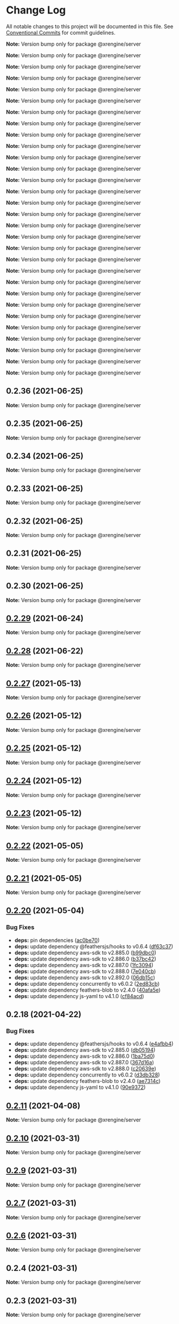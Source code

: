 # Change Log

All notable changes to this project will be documented in this file.
See [Conventional Commits](https://conventionalcommits.org) for commit guidelines.



**Note:** Version bump only for package @xrengine/server







**Note:** Version bump only for package @xrengine/server







**Note:** Version bump only for package @xrengine/server







**Note:** Version bump only for package @xrengine/server







**Note:** Version bump only for package @xrengine/server







**Note:** Version bump only for package @xrengine/server







**Note:** Version bump only for package @xrengine/server







**Note:** Version bump only for package @xrengine/server







**Note:** Version bump only for package @xrengine/server







**Note:** Version bump only for package @xrengine/server







**Note:** Version bump only for package @xrengine/server







**Note:** Version bump only for package @xrengine/server







**Note:** Version bump only for package @xrengine/server







**Note:** Version bump only for package @xrengine/server







**Note:** Version bump only for package @xrengine/server







**Note:** Version bump only for package @xrengine/server







**Note:** Version bump only for package @xrengine/server







**Note:** Version bump only for package @xrengine/server







**Note:** Version bump only for package @xrengine/server







**Note:** Version bump only for package @xrengine/server







**Note:** Version bump only for package @xrengine/server







**Note:** Version bump only for package @xrengine/server







**Note:** Version bump only for package @xrengine/server







**Note:** Version bump only for package @xrengine/server







**Note:** Version bump only for package @xrengine/server







**Note:** Version bump only for package @xrengine/server







**Note:** Version bump only for package @xrengine/server







**Note:** Version bump only for package @xrengine/server







**Note:** Version bump only for package @xrengine/server







**Note:** Version bump only for package @xrengine/server





## 0.2.36 (2021-06-25)

**Note:** Version bump only for package @xrengine/server





## 0.2.35 (2021-06-25)

**Note:** Version bump only for package @xrengine/server





## 0.2.34 (2021-06-25)

**Note:** Version bump only for package @xrengine/server





## 0.2.33 (2021-06-25)

**Note:** Version bump only for package @xrengine/server





## 0.2.32 (2021-06-25)

**Note:** Version bump only for package @xrengine/server





## 0.2.31 (2021-06-25)

**Note:** Version bump only for package @xrengine/server





## 0.2.30 (2021-06-25)

**Note:** Version bump only for package @xrengine/server





## [0.2.29](https://github.com/barankyle/xr3ngine/compare/v0.2.28...v0.2.29) (2021-06-24)

**Note:** Version bump only for package @xrengine/server





## [0.2.28](https://github.com/barankyle/xr3ngine/compare/v0.2.27...v0.2.28) (2021-06-22)

**Note:** Version bump only for package @xrengine/server





## [0.2.27](https://github.com/barankyle/xrengine/compare/v0.2.26...v0.2.27) (2021-05-13)

**Note:** Version bump only for package @xrengine/server





## [0.2.26](https://github.com/barankyle/xrengine/compare/v0.2.24...v0.2.26) (2021-05-12)

**Note:** Version bump only for package @xrengine/server





## [0.2.25](https://github.com/barankyle/xrengine/compare/v0.2.24...v0.2.25) (2021-05-12)

**Note:** Version bump only for package @xrengine/server





## [0.2.24](https://github.com/barankyle/xrengine/compare/v0.2.23...v0.2.24) (2021-05-12)

**Note:** Version bump only for package @xrengine/server





## [0.2.23](https://github.com/barankyle/xrengine/compare/v0.2.22...v0.2.23) (2021-05-12)

**Note:** Version bump only for package @xrengine/server





## [0.2.22](https://github.com/xrengine/xrengine/compare/v0.2.21...v0.2.22) (2021-05-05)

**Note:** Version bump only for package @xrengine/server





## [0.2.21](https://github.com/barankyle/xrengine/compare/v0.2.20...v0.2.21) (2021-05-05)

**Note:** Version bump only for package @xrengine/server





## [0.2.20](https://github.com/barankyle/xrengine/compare/v0.2.18...v0.2.20) (2021-05-04)


### Bug Fixes

* **deps:** pin dependencies ([ac0be70](https://github.com/barankyle/xrengine/commit/ac0be70b9194c3809e74ba8875529c091d084014))
* **deps:** update dependency @feathersjs/hooks to v0.6.4 ([df63c37](https://github.com/barankyle/xrengine/commit/df63c37dcf4eb61a8e9ed4bdcfa2053d60164d8b))
* **deps:** update dependency aws-sdk to v2.885.0 ([b99dbc0](https://github.com/barankyle/xrengine/commit/b99dbc0a7ba9aa44ae49c88bd89dc1161a25a7e1))
* **deps:** update dependency aws-sdk to v2.886.0 ([b37bc42](https://github.com/barankyle/xrengine/commit/b37bc42fd77d765bc1a947ff097cef2360e3bbac))
* **deps:** update dependency aws-sdk to v2.887.0 ([1fc3094](https://github.com/barankyle/xrengine/commit/1fc3094cd008466281f8410ebf0b69e3c23ba4c9))
* **deps:** update dependency aws-sdk to v2.888.0 ([7e040cb](https://github.com/barankyle/xrengine/commit/7e040cbe484c74602def81e26f28cb55264ed177))
* **deps:** update dependency aws-sdk to v2.892.0 ([06db15c](https://github.com/barankyle/xrengine/commit/06db15cc17ade5417feafeda07fc3ee77fbe3d3f))
* **deps:** update dependency concurrently to v6.0.2 ([2ed83cb](https://github.com/barankyle/xrengine/commit/2ed83cb943881bf0d9bc850ec5541f8983047c41))
* **deps:** update dependency feathers-blob to v2.4.0 ([40afa5e](https://github.com/barankyle/xrengine/commit/40afa5e33767fc9d1c1d8baad7820028478a71cc))
* **deps:** update dependency js-yaml to v4.1.0 ([cf84acd](https://github.com/barankyle/xrengine/commit/cf84acd3dbfc606c5be67d26abbb445270eb8536))





## 0.2.18 (2021-04-22)


### Bug Fixes

* **deps:** update dependency @feathersjs/hooks to v0.6.4 ([e4afbb4](https://github.com/XRFoundation/XREngine/commit/e4afbb4e1f3f085855393eea997453c6002aaedb))
* **deps:** update dependency aws-sdk to v2.885.0 ([db05194](https://github.com/XRFoundation/XREngine/commit/db05194e8e61a0d54af54cdbaa6e50fd3f4f8b72))
* **deps:** update dependency aws-sdk to v2.886.0 ([1ba75d0](https://github.com/XRFoundation/XREngine/commit/1ba75d008a82b37eaf57b60b7ce442dde92be8c5))
* **deps:** update dependency aws-sdk to v2.887.0 ([367d16a](https://github.com/XRFoundation/XREngine/commit/367d16a9a7c5eee2deee16ae7cf4df8a1697490d))
* **deps:** update dependency aws-sdk to v2.888.0 ([c20639e](https://github.com/XRFoundation/XREngine/commit/c20639e23a8946e0484be289ddd258ebc7da88f4))
* **deps:** update dependency concurrently to v6.0.2 ([d3db328](https://github.com/XRFoundation/XREngine/commit/d3db32874399d5a6ce3f157188cfb8ce7ff798c0))
* **deps:** update dependency feathers-blob to v2.4.0 ([ae7314c](https://github.com/XRFoundation/XREngine/commit/ae7314c2066bdf20181060c49f75680d97fb8300))
* **deps:** update dependency js-yaml to v4.1.0 ([90e9372](https://github.com/XRFoundation/XREngine/commit/90e937244efdb3470de266f34c40d5cfb504acb5))





## [0.2.11](https://github.com/XRFoundation/XREngine/compare/v0.2.10...v0.2.11) (2021-04-08)

**Note:** Version bump only for package @xrengine/server





## [0.2.10](https://github.com/XRFoundation/XREngine/compare/v0.2.9...v0.2.10) (2021-03-31)

**Note:** Version bump only for package @xrengine/server





## [0.2.9](https://github.com/XRFoundation/XREngine/compare/v0.2.8...v0.2.9) (2021-03-31)

**Note:** Version bump only for package @xrengine/server





## [0.2.7](https://github.com/XRFoundation/XREngine/compare/v0.2.6...v0.2.7) (2021-03-31)

**Note:** Version bump only for package @xrengine/server





## [0.2.6](https://github.com/XRFoundation/XREngine/compare/v0.2.5...v0.2.6) (2021-03-31)

**Note:** Version bump only for package @xrengine/server





## 0.2.4 (2021-03-31)

**Note:** Version bump only for package @xrengine/server





## 0.2.3 (2021-03-31)

**Note:** Version bump only for package @xrengine/server
